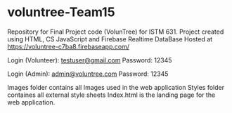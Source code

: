# voluntree-Team15
Repository for Final Project code (VolunTree) for ISTM 631. 
Project created using HTML, CS JavaScript and Firebase Realtime DataBase
Hosted at https://voluntree-c7ba8.firebaseapp.com/

Login (Volunteer): testuser@gmail.com
Password: 12345

Login (Admin): admin@voluntree.com
Password: 12345

Images folder contains all Images used in the web application
Styles folder containes all external style sheets
Index.html is the landing page for the web application.

